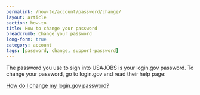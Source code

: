 ```yaml
---
permalink: /how-to/account/password/change/
layout: article
section: how-to
title: How to change your password
breadcrumb: Change your password
long-form: true
category: account
tags: [password, change, support-password]
---
```


The password you use to sign into USAJOBS is your login.gov password. To change your password, go to login.gov and read their help page:

[How do I change my login.gov password?](https://login.gov/help/changing-settings/how-do-i-change-my-password/)
